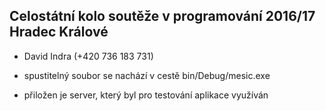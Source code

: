 Celostátní kolo soutěže v programování 2016/17 Hradec Králové
---------------------------------------------------

- David Indra (+420 736 183 731)

- spustitelný soubor se nachází v cestě bin/Debug/mesic.exe
- přiložen je server, který byl pro testování aplikace využíván

